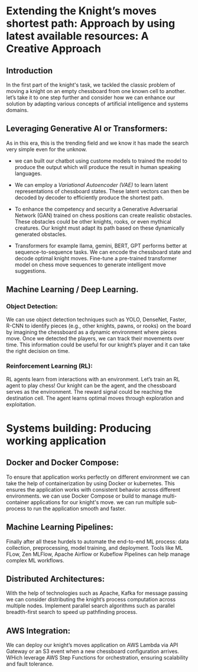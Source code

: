 # Extending the Knight’s moves shortest path: Approach by using latest available resources: A Creative Approach

## Introduction
In the first part of the knight's task, we tackled the classic problem of moving a knight on an empty chessboard from one known cell to another. let’s take it to one step further and consider how we can enhance our solution by adapting various concepts of artificial intelligence and systems domains.

## Leveraging Generative AI or Transformers:
As in this era, this is the trending field and we know it has made the search very simple even for the unknow. 
- we can built our chatbot using custome models to trained the model to produce the output which will produce the result in human speaking languages.

- We can employ a *Variational Autoencoder (VAE)* to learn latent representations of chessboard states. These latent vectors can then be decoded by decoder to efficiently produce the shortest path.

- To enhance the competency and security a Generative Adversarial Network (GAN) trained on chess positions can create realistic obstacles. These obstacles could be other knights, rooks, or even mythical creatures.
Our knight must adapt its path based on these dynamically generated obstacles.

- Transformers for example llama, gemini, BERT, GPT performs better at sequence-to-sequence tasks. We can encode the chessboard state and decode optimal knight moves. Fine-tune a pre-trained transformer model on chess move sequences to generate intelligent move suggestions.

## Machine Learning / Deep Learning.

### Object Detection:

We can use object detection techniques such as YOLO, DenseNet, Faster, R-CNN to identify pieces (e.g., other knights, pawns, or rooks) on the board by imagining the chessboard as a dynamic environment where pieces move. Once we detected the players, we can track their movements over time. This information could be useful for our knight’s player and it can take the right decision on time.

### Reinforcement Learning (RL):
RL agents learn from interactions with an environment. Let’s train an RL agent to play chess!
Our knight can be the agent, and the chessboard serves as the environment. The reward signal could be reaching the destination cell.
The agent learns optimal moves through exploration and exploitation.


# Systems building: Producing working application


## Docker and Docker Compose:
To ensure that application works perfectly on different environment we can take the help of containerization by using Docker or kubernetes. This ensures the application works with consistent behavior across different environments. we can use Docker Compose or build to manage multi-container applications for our knight's move. we can run multiple sub-process to run the application smooth and faster.

## Machine Learning Pipelines:
Finally after all these hurdels to automate the end-to-end ML process: data collection, preprocessing, model training, and deployment. Tools like ML FLow, Zen MLFlow, Apache Airflow or Kubeflow Pipelines can help manage complex ML workflows.


## Distributed Architectures:
With the help of technologies such as Apache, Kafka for message passing we can consider distributing the knight’s process computation across multiple nodes. Implement parallel search algorithms such as parallel breadth-first search to speed up pathfinding process.

## AWS Integration:
We can deploy our knight’s moves application on AWS Lambda via API Gateway or an S3 event when a new chessboard configuration arrives. WHich leverage AWS Step Functions for orchestration, ensuring scalability and fault tolerance.


